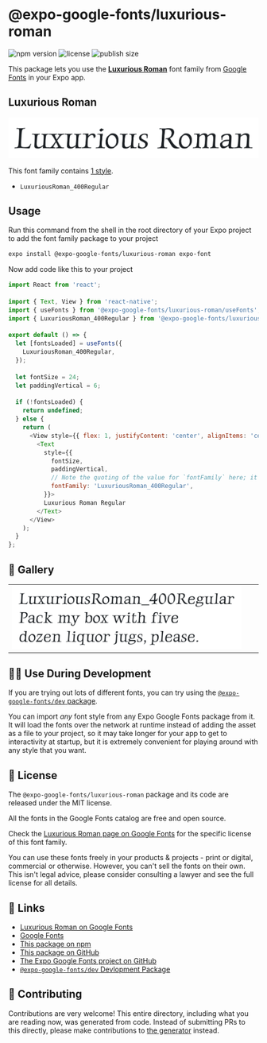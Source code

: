 # @expo-google-fonts/luxurious-roman

![npm version](https://flat.badgen.net/npm/v/@expo-google-fonts/luxurious-roman)
![license](https://flat.badgen.net/github/license/expo/google-fonts)
![publish size](https://flat.badgen.net/packagephobia/install/@expo-google-fonts/luxurious-roman)

This package lets you use the [**Luxurious Roman**](https://fonts.google.com/specimen/Luxurious+Roman) font family from [Google Fonts](https://fonts.google.com/) in your Expo app.

## Luxurious Roman

![Luxurious Roman](./font-family.png)

This font family contains [1 style](#-gallery).

- `LuxuriousRoman_400Regular`

## Usage

Run this command from the shell in the root directory of your Expo project to add the font family package to your project
```sh
expo install @expo-google-fonts/luxurious-roman expo-font
```

Now add code like this to your project
```js
import React from 'react';

import { Text, View } from 'react-native';
import { useFonts } from '@expo-google-fonts/luxurious-roman/useFonts';
import { LuxuriousRoman_400Regular } from '@expo-google-fonts/luxurious-roman/400Regular';

export default () => {
  let [fontsLoaded] = useFonts({
    LuxuriousRoman_400Regular,
  });

  let fontSize = 24;
  let paddingVertical = 6;

  if (!fontsLoaded) {
    return undefined;
  } else {
    return (
      <View style={{ flex: 1, justifyContent: 'center', alignItems: 'center' }}>
        <Text
          style={{
            fontSize,
            paddingVertical,
            // Note the quoting of the value for `fontFamily` here; it expects a string!
            fontFamily: 'LuxuriousRoman_400Regular',
          }}>
          Luxurious Roman Regular
        </Text>
      </View>
    );
  }
};

```

## 🔡 Gallery


||||
|-|-|-|
|![LuxuriousRoman_400Regular](.//400Regular/LuxuriousRoman_400Regular.ttf.png)||||


## 👩‍💻 Use During Development

If you are trying out lots of different fonts, you can try using the [`@expo-google-fonts/dev` package](https://github.com/expo/google-fonts/tree/master/font-packages/dev#readme).

You can import *any* font style from any Expo Google Fonts package from it. It will load the fonts
over the network at runtime instead of adding the asset as a file to your project, so it may take longer
for your app to get to interactivity at startup, but it is extremely convenient
for playing around with any style that you want.

## 📖 License

The `@expo-google-fonts/luxurious-roman` package and its code are released under the MIT license.

All the fonts in the Google Fonts catalog are free and open source.

Check the [Luxurious Roman page on Google Fonts](https://fonts.google.com/specimen/Luxurious+Roman) for the specific license of this font family.

You can use these fonts freely in your products & projects - print or digital, commercial or otherwise. However, you can't sell the fonts on their own. This isn't legal advice, please consider consulting a lawyer and see the full license for all details.

## 🔗 Links

- [Luxurious Roman on Google Fonts](https://fonts.google.com/specimen/Luxurious+Roman)
- [Google Fonts](https://fonts.google.com/)
- [This package on npm](https://www.npmjs.com/package/@expo-google-fonts/luxurious-roman)
- [This package on GitHub](https://github.com/expo/google-fonts/tree/master/font-packages/luxurious-roman)
- [The Expo Google Fonts project on GitHub](https://github.com/expo/google-fonts)
- [`@expo-google-fonts/dev` Devlopment Package](https://github.com/expo/google-fonts/tree/master/font-packages/dev)

## 🤝 Contributing

Contributions are very welcome! This entire directory, including what you are reading now, was generated from code. Instead of submitting PRs to this directly, please make contributions to [the generator](https://github.com/expo/google-fonts/tree/master/packages/generator) instead.
